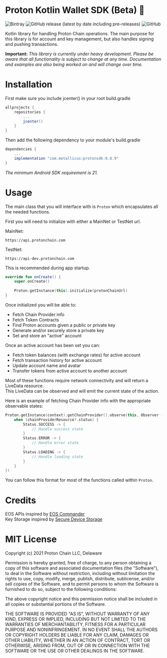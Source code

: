 # Proton Kotlin Wallet SDK (Beta) 🚧

![Bintray](https://img.shields.io/bintray/v/protonprotocol/ProtonKotlin/com.metallicus.protonsdk)
![GitHub release (latest by date including pre-releases)](https://img.shields.io/github/v/release/ProtonProtocol/ProtonKotlin?include_prereleases)
![GitHub](https://img.shields.io/github/license/ProtonProtocol/ProtonKotlin)

Kotlin library for handling Proton Chain operations. The main purpose
for this library is for account and key management, but also handles
signing and pushing transactions.

**Important:** *This library is currently under heavy development.
Please be aware that all functionality is subject to change at any time.
Documentation and examples are also being worked on and will change
over time.*

# Installation

First make sure you include jcenter() in your root build.gradle

```gradle
allprojects {
    repositories {
        ...
        jcenter()
    }
}
```

Then add the following dependency to your module's build.gradle

```gradle
dependencies {
    ...
    implementation "com.metallicus:protonsdk:0.8.9"
}
```

*The minimum Android SDK requirement is 21.*

# Usage

The main class that you will interface with is `Proton` which
encapsulates all the needed functions.

First you will need to initialize with either a MainNet or TestNet url.

MainNet:

```
https://api.protonchain.com
```

TestNet:

```
https://api-dev.protonchain.com
```

This is recommended during app startup.

```kotlin
override fun onCreate() {
    super.onCreate()
    
    Proton.getInstance(this).initialize(protonChainUrl)
}
```

Once initialized you will be able to:
- Fetch Chain Provider info
- Fetch Token Contracts
- Find Proton accounts given a public or private key
- Generate and/or securely store a private key
- Set and store an "active" account

Once an active account has been set you can:
- Fetch token balances (with exchange rates) for active account
- Fetch transaction history for active account
- Update account name and avatar
- Transfer tokens from active account to another account

Most of these functions require network connectivity and will return a
LiveData resource.  
This LiveData can be observed and will emit the current state of the
action.

Here is an example of fetching Chain Provider info with the appropriate
observable states:

```kotlin
Proton.getInstance(context).getChainProvider().observe(this, Observer { chainProviderResource ->
    when (chainProviderResource?.status) {
        Status.SUCCESS -> {
            // Handle success state
        }
        Status.ERROR -> {
            // Handle error state
        }
        Status.LOADING -> {
            // Handle loading state
        }
    }
})
```

You can follow this format for most of the functions called within
`Proton`.

# Credits

EOS APIs inspired by
[EOS Commander](https://github.com/playerone-id/EosCommander)  
Key Storage inspired by
[Secure Device Storage](https://github.com/adorsys/secure-storage-android)

# MIT License

Copyright (c) 2021 Proton Chain LLC, Delaware

Permission is hereby granted, free of charge, to any person obtaining a
copy of this software and associated documentation files (the
"Software"), to deal in the Software without restriction, including
without limitation the rights to use, copy, modify, merge, publish,
distribute, sublicense, and/or sell copies of the Software, and to
permit persons to whom the Software is furnished to do so, subject to
the following conditions:

The above copyright notice and this permission notice shall be included
in all copies or substantial portions of the Software.

THE SOFTWARE IS PROVIDED "AS IS", WITHOUT WARRANTY OF ANY KIND, EXPRESS
OR IMPLIED, INCLUDING BUT NOT LIMITED TO THE WARRANTIES OF
MERCHANTABILITY, FITNESS FOR A PARTICULAR PURPOSE AND NONINFRINGEMENT.
IN NO EVENT SHALL THE AUTHORS OR COPYRIGHT HOLDERS BE LIABLE FOR ANY
CLAIM, DAMAGES OR OTHER LIABILITY, WHETHER IN AN ACTION OF CONTRACT,
TORT OR OTHERWISE, ARISING FROM, OUT OF OR IN CONNECTION WITH THE
SOFTWARE OR THE USE OR OTHER DEALINGS IN THE SOFTWARE.


